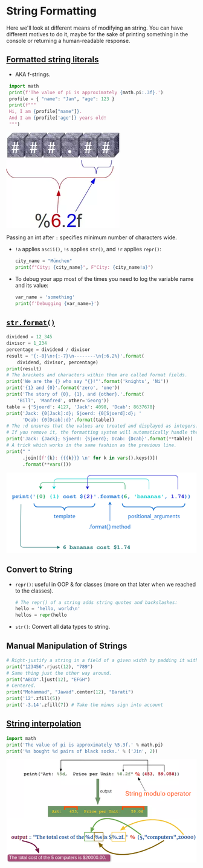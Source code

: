 # String Formatting

Here we'll look at different means of modifying an string. You can have different motives to do it, maybe for the sake of printing something in the console or returning a human-readable response.

## [Formatted string literals](https://docs.python.org/3/reference/lexical_analysis.html#f-strings)

- AKA f-strings.

```py
 import math
 print(f'The value of pi is approximately {math.pi:.3f}.')
 profile = { "name": "Jan", "age": 123 }
 print(f"""
 Hi, I am {profile["name"]}.
 And I am {profile['age']} years old!
 """)
```

![Width and precision](./assets/width-precision.png)

Passing an int after `:` specifies minimum number of characters wide.

- `!a` applies `ascii()`, `!s` applies `str()`, and `!r` applies `repr()`:

  ```py
  city_name = "München"
  print(f"City; {city_name}", F"City: {city_name!a}")
  ```

- To debug your app most of the times you need to log the variable name and its value:

  ```py
  var_name = 'something'
  print(f'Debugging {var_name=}')
  ```

## [`str.format()`](https://docs.python.org/3/library/string.html#formatstrings)

```py
dividend = 12_345
divisor = 1_234
percentage = dividend / divisor
result = '{:-8}\n÷{:-7}\n--------\n{:6.2%}'.format(
    dividend, divisor, percentage)
print(result)
# The brackets and characters within them are called format fields.
print('We are the {} who say "{}!"'.format('knights', 'Ni'))
print('{1} and {0}'.format('zero', 'one'))
print('The story of {0}, {1}, and {other}.'.format(
    'Bill', 'Manfred', other='Georg'))
table = {'Sjoerd': 4127, 'Jack': 4098, 'Dcab': 8637678}
print('Jack: {0[Jack]:d}; Sjoerd: {0[Sjoerd]:d}; '
      'Dcab: {0[Dcab]:d}'.format(table))
# The :d ensures that the values are treated and displayed as integers.
# If you remove it, the formatting system will automatically handle the type.
print('Jack: {Jack}; Sjoerd: {Sjoerd}; Dcab: {Dcab}'.format(**table))
# A trick which works in the same fashion as the previous line.
print(" "
      .join([f'{k}: {{{k}}} \n' for k in vars().keys()])
      .format(**vars()))
```

![string.format method](./assets/str.format.png)

## Convert to String

- `repr()`: useful in OOP & for classes (more on that later when we reached to the classes).
  ```py
  # The repr() of a string adds string quotes and backslashes:
  hello = 'hello, world\n'
  hellos = repr(hello
  ```
- `str()`: Convert all data types to string.

## Manual Manipulation of Strings

```py
# Right-justify a string in a field of a given width by padding it with spaces on the left.
print("123456".rjust(12), "789")
# Same thing just the other way around.
print("ABCD".ljust(12), "EFGH")
# Centered.
print("Mohammad", "Jawad".center(12), "Barati")
print('12'.zfill(5))
print('-3.14'.zfill(7)) # Take the minus sign into account
```

## [String interpolation](https://docs.python.org/3/library/stdtypes.html#old-string-formatting)

```py
import math
print('The value of pi is approximately %5.3f.' % math.pi)
print('%s bought %d pairs of black socks.' % ('Jin', 2))
```

![String interpolation explanation by image](./assets/string-interpolation.png)
